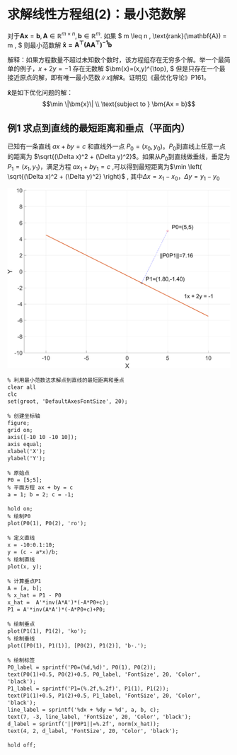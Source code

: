 # 求解线性方程组(2)：最小范数解
对于$\mathbf{A}\mathbf{x} = \mathbf{b}, \mathbf{A} \in \mathbb{R}^{m \times n}, \mathbf{b} \in \mathbb{R}^m.$
如果 $ m \leq n , \text{rank}(\mathbf{A}) = m , $ 则最小范数解 $\bm{\hat{x} = A^{\top} (AA^{\top})^{-1} b}$

解释：如果方程数量不超过未知数个数时，该方程组存在无穷多个解。举一个最简单的例子，$x + 2y = -1$ 存在无数解 $\bm{x}=(x,y)^{\top}, $ 但是只存在一个最接近原点的解，即有唯一最小范数$\|x\|$解$\bm{\hat{x}}$。证明见《最优化导论》P161。

$\bm{\hat{x}}$是如下优化问题的解：
$$\min \|\bm{x}\| \\ 
\text{subject to } \bm{Ax = b}$$

## 例1 求点到直线的最短距离和垂点（平面内）
已知有一条直线 $ax + by = c$ 和直线外一点 $P_0=(x_0,y_0)$。$P_0$到直线上任意一点的距离为 $\sqrt{(\Delta x)^2 + (\Delta y)^2}$。如果从$P_0$到直线做垂线，垂足为$P_1=(x_1, y_1)$，满足方程 $ax_1 + by_1 = c$ ,可以得到最短距离为$\min \left( \sqrt{(\Delta x)^2 + (\Delta y)^2} \right)$ , 其中$\Delta x = x_1 - x_0$，$\Delta y = y_1 - y_0$


![img0](../img/MinimumNormSolution_2d.png)

```
% 利用最小范数法求解点到直线的最短距离和垂点
clear all
clc
set(groot, 'DefaultAxesFontSize', 20);

% 创建坐标轴
figure;
grid on;
axis([-10 10 -10 10]);
axis equal;
xlabel('X');
ylabel('Y');

% 原始点
P0 = [5;5];
% 平面方程 ax + by = c
a = 1; b = 2; c = -1;

hold on;
% 绘制P0
plot(P0(1), P0(2), 'ro');

% 定义直线
x = -10:0.1:10;
y = (c - a*x)/b;
% 绘制直线
plot(x, y);

% 计算垂点P1
A = [a, b];
% x_hat = P1 - P0
x_hat =  A'*inv(A*A')*(-A*P0+c);
P1 = A'*inv(A*A')*(-A*P0+c)+P0;

% 绘制垂点
plot(P1(1), P1(2), 'ko');
% 绘制垂线
plot([P0(1), P1(1)], [P0(2), P1(2)], 'b-.');

% 绘制标签
P0_label = sprintf('P0=(%d,%d)', P0(1), P0(2));
text(P0(1)+0.5, P0(2)+0.5, P0_label, 'FontSize', 20, 'Color', 'black');
P1_label = sprintf('P1=(%.2f,%.2f)', P1(1), P1(2));
text(P1(1)+0.5, P1(2)+0.5, P1_label, 'FontSize', 20, 'Color', 'black');
line_label = sprintf('%dx + %dy = %d', a, b, c);
text(7, -3, line_label, 'FontSize', 20, 'Color', 'black');
d_label = sprintf('||P0P1||=%.2f', norm(x_hat));
text(4, 2, d_label, 'FontSize', 20, 'Color', 'black');

hold off;
```
